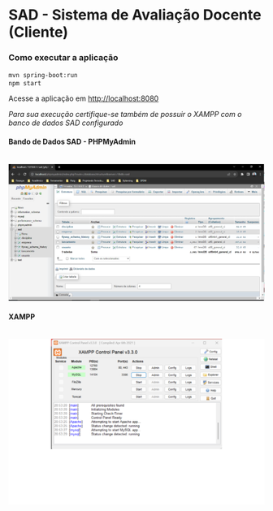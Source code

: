 # SAD - Sistema de Avaliação Docente (Cliente)

### Como executar a aplicação

```
mvn spring-boot:run
npm start
```
Acesse a aplicação em [http://localhost:8080](http://localhost:8080)  

*Para sua execução certifique-se também de possuir o XAMPP com o banco de dados SAD configurado*  

<h4>Bando de Dados SAD - PHPMyAdmin</h4> <br/>
<img src="https://github.com/PatrickCavalcant/SAD-avaliacao_desempenho_docente/blob/main/img/BD_SAD.png" width="800">

<h4>XAMPP</h4> <br/>
<img src="https://github.com/PatrickCavalcant/SAD-avaliacao_desempenho_docente/blob/main/img/XAMPP.png" width="800">
